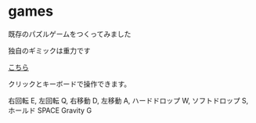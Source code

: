 # games
既存のパズルゲームをつくってみました

独自のギミックは重力です

[こちら](unyo.html)

クリックとキーボードで操作できます。

右回転 E, 左回転 Q, 右移動 D, 左移動 A, ハードドロップ W, ソフトドロップ S, ホールド SPACE
Gravity G
